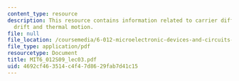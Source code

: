 ```yaml
---
content_type: resource
description: This resource contains information related to carrier diffusion, carrier
  drift and thermal motion.
file: null
file_location: /coursemedia/6-012-microelectronic-devices-and-circuits-spring-2009/4692cf463514c4f47d8629fab7d41c15_MIT6_012S09_lec03.pdf
file_type: application/pdf
resourcetype: Document
title: MIT6_012S09_lec03.pdf
uid: 4692cf46-3514-c4f4-7d86-29fab7d41c15
---
```

